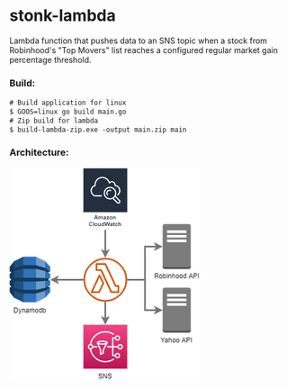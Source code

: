 # stonk-lambda

Lambda function that pushes data to an SNS topic when a stock from Robinhood's "Top Movers" list reaches a configured regular market gain percentage threshold.
### Build:

    # Build application for linux
    $ GOOS=linux go build main.go
    # Zip build for lambda
    $ build-lambda-zip.exe -output main.zip main

### Architecture:
![diagram](docs/diagram.png)
